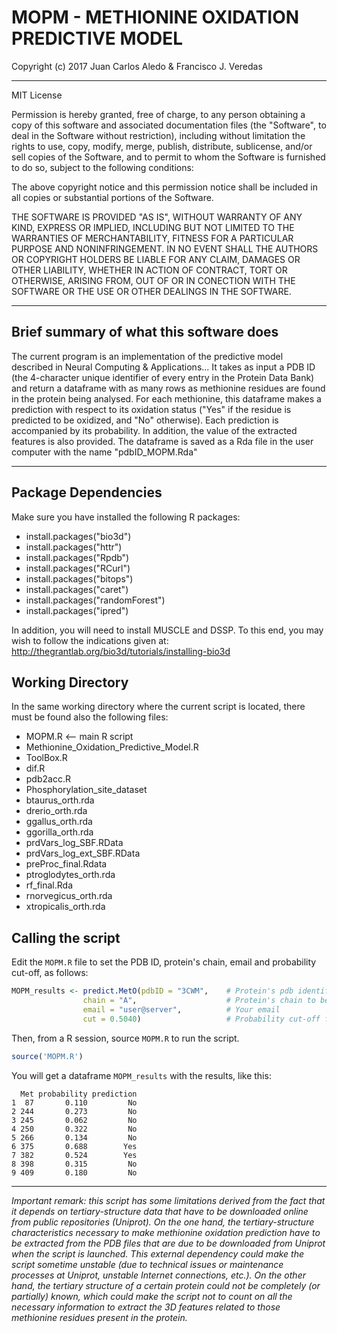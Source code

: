 # MOPM - METHIONINE OXIDATION PREDICTIVE MODEL


Copyright (c) 2017 Juan Carlos Aledo & Francisco J. Veredas

---

MIT License

Permission is hereby granted, free of charge, to any person obtaining a copy of 
this software and associated documentation files (the "Software", to deal in the
Software without restriction), including without limitation the rights to use,
copy, modify, merge, publish, distribute, sublicense, and/or sell copies of the 
Software, and to permit to whom the Software is furnished to do so, subject to
the following conditions:
  
The above copyright notice and this permission notice shall be included in all
copies or substantial portions of the Software.

THE SOFTWARE IS PROVIDED "AS IS", WITHOUT WARRANTY OF ANY KIND, EXPRESS OR 
IMPLIED, INCLUDING BUT NOT LIMITED TO THE WARRANTIES OF MERCHANTABILITY, 
FITNESS FOR A PARTICULAR PURPOSE AND NONINFRINGEMENT. IN NO EVENT SHALL 
THE AUTHORS OR COPYRIGHT HOLDERS BE LIABLE FOR ANY CLAIM, DAMAGES OR OTHER 
LIABILITY, WHETHER IN ACTION OF CONTRACT, TORT OR OTHERWISE, ARISING FROM, 
OUT OF OR IN CONECTION WITH THE SOFTWARE OR THE USE OR OTHER DEALINGS IN
THE SOFTWARE.

---

## Brief summary of what this software does

The current program is an implementation of the predictive model described in 
Neural Computing & Applications... It takes as input a PDB ID (the 4-character unique 
identifier of every entry in the Protein Data Bank) and return a dataframe 
with as many rows as methionine residues are found in the protein being analysed.
For each methionine, this dataframe makes a prediction with respect to its 
oxidation status ("Yes" if the residue is predicted to be oxidized, and "No" otherwise). 
Each prediction is accompanied by its probability. In addition, the value of the
extracted features is also provided. The dataframe is saved as a Rda file in the user 
computer with the name "pdbID_MOPM.Rda"

---

## Package Dependencies 

Make sure you have installed the following R packages:
- install.packages("bio3d")
- install.packages("httr")
- install.packages("Rpdb")
- install.packages("RCurl")
- install.packages("bitops")
- install.packages("caret")
- install.packages("randomForest")
- install.packages("ipred")

In addition, you will need to install MUSCLE and DSSP. To this end, you may wish to follow the indications given at: http://thegrantlab.org/bio3d/tutorials/installing-bio3d

## Working Directory

In the same working directory where the current script is located, there must be found also 
the following files:

- MOPM.R <-- main R script
- Methionine_Oxidation_Predictive_Model.R
- ToolBox.R
- dif.R
- pdb2acc.R
- Phosphorylation_site_dataset
- btaurus_orth.rda
- drerio_orth.rda
- ggallus_orth.rda
- ggorilla_orth.rda
- prdVars_log_SBF.RData
- prdVars_log_ext_SBF.RData
- preProc_final.Rdata
- ptroglodytes_orth.rda
- rf_final.Rda
- rnorvegicus_orth.rda
- xtropicalis_orth.rda

## Calling the script

Edit the `MOPM.R` file to set the PDB ID, protein's chain, email and probability cut-off, as follows:

```R
MOPM_results <- predict.MetO(pdbID = "3CWM",    # Protein's pdb identifier
                chain = "A",                    # Protein's chain to be analysed
                email = "user@server",          # Your email
                cut = 0.5040)                   # Probability cut-off for "oxidised" prediction
```

Then, from a R session, source `MOPM.R` to run the script.

```R
source('MOPM.R')
```

You will get a dataframe `MOPM_results` with the results, like this:

```
  Met probability prediction
1  87       0.110         No
2 244       0.273         No
3 245       0.062         No
4 250       0.322         No
5 266       0.134         No
6 375       0.688        Yes
7 382       0.524        Yes
8 398       0.315         No
9 409       0.180         No
```

---

*Important remark: this script has some limitations derived from the fact that it depends on tertiary-structure data that have to be downloaded online from public repositories (Uniprot). On the one hand, the tertiary-structure characteristics necessary to make methionine oxidation prediction have to be extracted from the PDB files that are due to be downloaded from Uniprot when the script is launched. This external dependency could make the script sometime unstable (due to technical issues or maintenance processes at Uniprot, unstable Internet connections, etc.). On the other hand, the tertiary structure of a certain protein could not be completely (or partially) known, which could make the script not to count on all the necessary information to extract the 3D features related to those methionine residues present in the protein.*